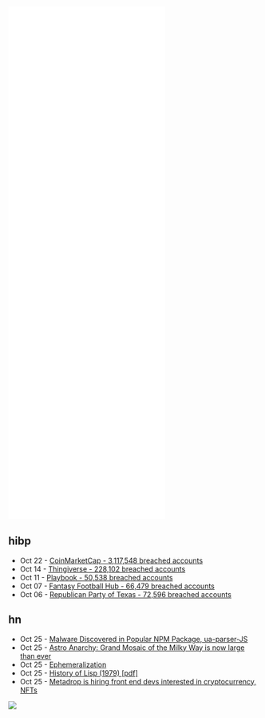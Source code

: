 ![Metrics](https://raw.githubusercontent.com/phixion/phixion/master/metrics.svg)

## hibp

<!--
for https://github.com/phixion/phixion/blob/main/.github/workflows/feeds.yml
-->
<!--START_SECTION:haveibeenpwnd-->
- Oct 22 - [CoinMarketCap - 3,117,548 breached accounts](https://haveibeenpwned.com/PwnedWebsites#CoinMarketCap)
- Oct 14 - [Thingiverse - 228,102 breached accounts](https://haveibeenpwned.com/PwnedWebsites#Thingiverse)
- Oct 11 - [Playbook - 50,538 breached accounts](https://haveibeenpwned.com/PwnedWebsites#Playbook)
- Oct 07 - [Fantasy Football Hub - 66,479 breached accounts](https://haveibeenpwned.com/PwnedWebsites#FantasyFootballHub)
- Oct 06 - [Republican Party of Texas - 72,596 breached accounts](https://haveibeenpwned.com/PwnedWebsites#RepublicanPartyOfTexas)
<!--END_SECTION:haveibeenpwnd-->

## hn

<!--
for https://github.com/phixion/phixion/blob/main/.github/workflows/feeds.yml
-->
<!--START_SECTION:hn-->
- Oct 25 - [Malware Discovered in Popular NPM Package, ua-parser-JS](https://us-cert.cisa.gov/ncas/current-activity/2021/10/22/malware-discovered-popular-npm-package-ua-parser-js)
- Oct 25 - [Astro Anarchy: Grand Mosaic of the Milky Way is now large than ever](https://astroanarchy.blogspot.com/2021/10/grand-mosaic-of-milky-way-is-now-large.html)
- Oct 25 - [Ephemeralization](https://en.wikipedia.org/wiki/Ephemeralization)
- Oct 25 - [History of Lisp (1979) [pdf]](http://jmc.stanford.edu/articles/lisp/lisp.pdf)
- Oct 25 - [Metadrop is hiring front end devs interested in cryptocurrency, NFTs](https://jobs.metadrop.com/22815)
<!--END_SECTION:hn-->

<!--
for https://yhype.me
-->
![](https://hit.yhype.me/github/profile?user_id=13013670)
